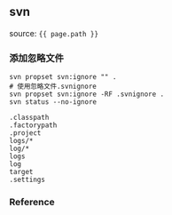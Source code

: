 ## svn
source: `{{ page.path }}`

### 添加忽略文件

    svn propset svn:ignore "" .
    # 使用忽略文件.svnignore
    svn propset svn:ignore -RF .svnignore .
    svn status --no-ignore

    .classpath
    .factorypath
    .project
    logs/*
    log/*
    logs
    log
    target
    .settings



### Reference

